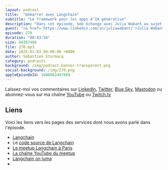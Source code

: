 ```yaml
---
layout: podcast
title:  "Démarrer avec Langchain"
subtitle: "Le framework pour les apps d'IA générative"
description: "Dans cet épisode, Seb échange avec Julia Wabant au sujet de LangChain, un framework open source conçu pour faciliter le développement d’applications s’appuyant sur des modèles de langage étendus (LLMs) et l’IA générative. Ils explorent les composants de LangChain, le rôle des agents dans l’orchestration des tâches complexes, et les défis techniques rencontrés par les développeurs. Julia partage des exemples concrets d’utilisation et explique comment intégrer cette technologie dans des processus métiers existants. L’épisode aborde également le soutien de la communauté LangChain, du meetup français que Julia à co-créé et les perspectives d’avenir pour l’IA générative."
guest: "<a href='https://www.linkedin.com/in/juliawabant/'>Julia Wabant</a>, Senior Data Scientist"
episode: 270
duration: "00:43:56" 
size: 84367489
file: 270.mp3
date: 2025-01-03 04:00:00 +0000
author: Sébastien Stormacq
category: podcasts
background: /img/podcast-banner-transparent.png
social-background: /img/270.png
appleEpisodeId: 1000682497669
---
```


Laissez-moi vos commentaires sur [LinkedIn](https://www.linkedin.com/in/sebastienstormacq/), [Twitter](https://twitter.com/sebsto), [Blue Sky](https://bsky.app/profile/sebsto.bsky.social), [Mastodon](https://awscommunity.social/@sebsto) ou abonnez-vous sur ma chaîne [YouTube](https://www.youtube.com/sebsto) ou [Twitch.tv](https://www.twitch.tv/sebAWS)

## Liens

Voici les liens vers les pages des services dont nous avons parlé dans l'épisode.

- [Langchain](https://www.langchain.com)
- Le [code source de Langchain](https://github.com/langchain-ai)
- [Le meetup Langchain à Paris](https://www.meetup.com/paris-langchain-llm-meetup-innovating-language-technology/)
- [La chaîne YouTube du meetup](https://www.youtube.com/@MultimodalAICommunity)
- [Langchain on luma](https://lu.ma/langchain)
-


